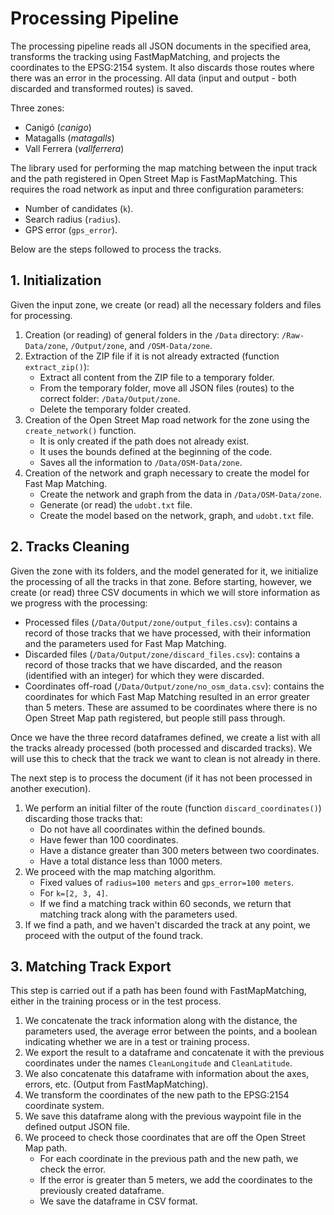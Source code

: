 # Processing Pipeline

The processing pipeline reads all JSON documents in the specified area, transforms the tracking using FastMapMatching, and projects the coordinates to the EPSG:2154 system. It also discards those routes where there was an error in the processing. All data (input and output - both discarded and transformed routes) is saved.

Three zones:
* Canigó (*canigo*)
* Matagalls (*matagalls*)
* Vall Ferrera (*vallferrera*)

The library used for performing the map matching between the input track and the path registered in Open Street Map is FastMapMatching. This requires the road network as input and three configuration parameters:
* Number of candidates (`k`).
* Search radius (`radius`).
* GPS error (`gps_error`).

Below are the steps followed to process the tracks.

## 1. Initialization

Given the input zone, we create (or read) all the necessary folders and files for processing.

1. Creation (or reading) of general folders in the `/Data` directory: `/Raw-Data/zone`, `/Output/zone`, and `/OSM-Data/zone`.
2. Extraction of the ZIP file if it is not already extracted (function `extract_zip()`):
    * Extract all content from the ZIP file to a temporary folder.
    * From the temporary folder, move all JSON files (routes) to the correct folder: `/Data/Output/zone`.
    * Delete the temporary folder created.
3. Creation of the Open Street Map road network for the zone using the `create_network()` function.
    * It is only created if the path does not already exist.
    * It uses the bounds defined at the beginning of the code.
    * Saves all the information to `/Data/OSM-Data/zone`.
4. Creation of the network and graph necessary to create the model for Fast Map Matching.
    * Create the network and graph from the data in `/Data/OSM-Data/zone`.
    * Generate (or read) the `udobt.txt` file.
    * Create the model based on the network, graph, and `udobt.txt` file.

## 2. Tracks Cleaning

Given the zone with its folders, and the model generated for it, we initialize the processing of all the tracks in that zone. Before starting, however, we create (or read) three CSV documents in which we will store information as we progress with the processing:
* Processed files (`/Data/Output/zone/output_files.csv`): contains a record of those tracks that we have processed, with their information and the parameters used for Fast Map Matching.
* Discarded files (`/Data/Output/zone/discard_files.csv`): contains a record of those tracks that we have discarded, and the reason (identified with an integer) for which they were discarded.
* Coordinates off-road (`/Data/Output/zone/no_osm_data.csv`): contains the coordinates for which Fast Map Matching resulted in an error greater than 5 meters. These are assumed to be coordinates where there is no Open Street Map path registered, but people still pass through.

Once we have the three record dataframes defined, we create a list with all the tracks already processed (both processed and discarded tracks). We will use this to check that the track we want to clean is not already in there.

The next step is to process the document (if it has not been processed in another execution).
1. We perform an initial filter of the route (function `discard_coordinates()`) discarding those tracks that:
    * Do not have all coordinates within the defined bounds.
    * Have fewer than 100 coordinates.
    * Have a distance greater than 300 meters between two coordinates.
    * Have a total distance less than 1000 meters.
2. We proceed with the map matching algorithm.
    * Fixed values of `radius=100 meters` and `gps_error=100 meters`. 
    * For `k=[2, 3, 4]`.
    * If we find a matching track within 60 seconds, we return that matching track along with the parameters used.
3. If we find a path, and we haven't discarded the track at any point, we proceed with the output of the found track.

## 3. Matching Track Export

This step is carried out if a path has been found with FastMapMatching, either in the training process or in the test process.

1. We concatenate the track information along with the distance, the parameters used, the average error between the points, and a boolean indicating whether we are in a test or training process.
2. We export the result to a dataframe and concatenate it with the previous coordinates under the names `CleanLongitude` and `CleanLatitude`.
3. We also concatenate this dataframe with information about the axes, errors, etc. (Output from FastMapMatching).
4. We transform the coordinates of the new path to the EPSG:2154 coordinate system.
5. We save this dataframe along with the previous waypoint file in the defined output JSON file.
6. We proceed to check those coordinates that are off the Open Street Map path.
    * For each coordinate in the previous path and the new path, we check the error.
    * If the error is greater than 5 meters, we add the coordinates to the previously created dataframe.
    * We save the dataframe in CSV format.
